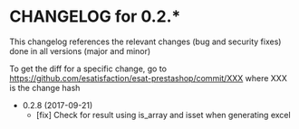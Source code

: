 CHANGELOG for 0.2.*
===================

This changelog references the relevant changes (bug and security fixes) done
in all versions (major and minor)

To get the diff for a specific change, go to https://github.com/esatisfaction/esat-prestashop/commit/XXX where
XXX is the change hash

* 0.2.8 (2017-09-21)
  * [fix] Check for result using is_array and isset when generating excel
